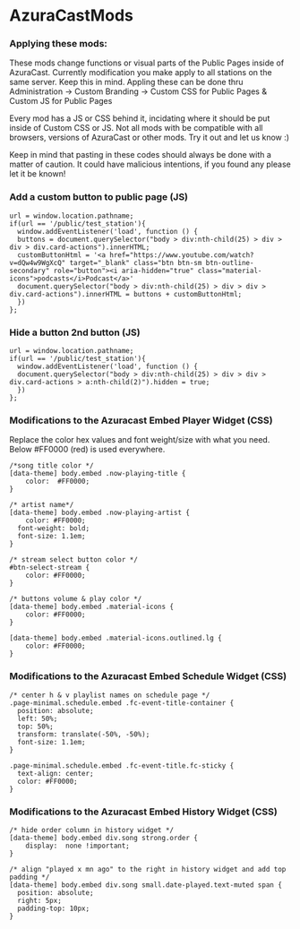 # AzuraCastMods

### Applying these mods:
These mods change functions or visual parts of the Public Pages inside of AzuraCast.
Currently modification you make apply to all stations on the same server. Keep this in mind.
Appling these can be done thru Administration -> Custom Branding -> Custom CSS for Public Pages & Custom JS for Public Pages

Every mod has a JS or CSS behind it, incidating where it should be put inside of Custom CSS or JS.
Not all mods with be compatible with all browsers, versions of AzuraCast or other mods. Try it out and let us know :)

Keep in mind that pasting in these codes should always be done with a matter of caution. It could have malicious intentions, if you found any please let it be known!


### Add a custom button to public page (JS)
```
url = window.location.pathname;
if(url == '/public/test_station'){
  window.addEventListener('load', function () {
  buttons = document.querySelector("body > div:nth-child(25) > div > div > div.card-actions").innerHTML;
  customButtonHtml = '<a href="https://www.youtube.com/watch?v=dQw4w9WgXcQ" target="_blank" class="btn btn-sm btn-outline-secondary" role="button"><i aria-hidden="true" class="material-icons">podcasts</i>Podcast</a>'
  document.querySelector("body > div:nth-child(25) > div > div > div.card-actions").innerHTML = buttons + customButtonHtml;
  })
};
```

### Hide a button 2nd button (JS)
```
url = window.location.pathname;
if(url == '/public/test_station'){
  window.addEventListener('load', function () {
  document.querySelector("body > div:nth-child(25) > div > div > div.card-actions > a:nth-child(2)").hidden = true;
  })
};
```

### Modifications to the Azuracast Embed Player Widget (CSS)

Replace the color hex values and font weight/size with what you need. Below #FF0000 (red) is used everywhere.
```
/*song title color */
[data-theme] body.embed .now-playing-title {
    color:  #FF0000;
}

/* artist name*/
[data-theme] body.embed .now-playing-artist {
    color: #FF0000;
  font-weight: bold; 
  font-size: 1.1em;
}

/* stream select button color */
#btn-select-stream {
    color: #FF0000;
}

/* buttons volume & play color */
[data-theme] body.embed .material-icons {
    color: #FF0000;
}

[data-theme] body.embed .material-icons.outlined.lg {
	color: #FF0000;
}
```
### Modifications to the Azuracast Embed Schedule Widget (CSS)

```
/* center h & v playlist names on schedule page */
.page-minimal.schedule.embed .fc-event-title-container {
  position: absolute;
  left: 50%;
  top: 50%;
  transform: translate(-50%, -50%);
  font-size: 1.1em;
}

.page-minimal.schedule.embed .fc-event-title.fc-sticky {
  text-align: center;
  color: #FF0000;
}
```
### Modifications to the Azuracast Embed History Widget (CSS)

```
/* hide order column in history widget */
[data-theme] body.embed div.song strong.order {
    display:  none !important;
}

/* align "played x mn ago" to the right in history widget and add top padding */
[data-theme] body.embed div.song small.date-played.text-muted span {
  position: absolute;
  right: 5px;
  padding-top: 10px;
}
```
